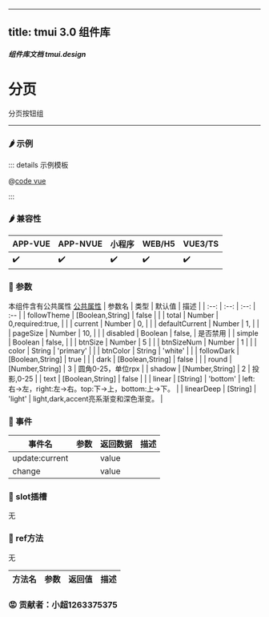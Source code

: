 <!--
 * @Autor: 小超1263375375
 * @Date: 2022-06-17 14:39:05
 * @LastEditors: 小超1263375375
 * @LastEditTime: 2022-06-18 11:14:52
 * @FilePath: \tm-vuetify-for-vue3\tmuidocs\doc\com\Pagination.md
 * @Description: 
 * 
 * Copyright (c) 2022 by 小超1263375375, All Rights Reserved. 
-->
---
title: tmui 3.0 组件库
---

<dirtoc></dirtoc>

##### 组件库文档 tmui.design

# 分页
分页按钮组

---

### :hot_pepper: 示例

<webview url="https://tmui.design/h5/#/pages/daohang/pagination"></webview>

::: details 示例模板

@[code vue](pages/daohang/pagination.nvue)

:::

### :hot_pepper: 兼容性

| APP-VUE | APP-NVUE | 小程序 | WEB/H5 | VUE3/TS |
| --- | --- | --- | --- | --- |
| :heavy_check_mark: | :heavy_check_mark: | :heavy_check_mark: | :heavy_check_mark: | :heavy_check_mark: |

### :seedling: 参数
本组件含有公共属性 [公共属性](/doc/spec/组件公共样式.md)
| 参数名 | 类型 | 默认值 | 描述 |
| :--: | :--: | :--: | :-- |
| followTheme | [Boolean,String] | false |  |
| total | Number | 0,required:true, |  |
| current | Number | 0, |  |
| defaultCurrent | Number | 1, |  |
| pageSize | Number | 10, |  |
| disabled | Boolean | false, | 是否禁用 |
| simple | Boolean | false, |  |
| btnSize | Number | 5 |  |
| btnSizeNum | Number | 1 |  |
| color | String | 'primary' |  |
| btnColor | String | 'white' |  |
| followDark | [Boolean,String] | true |  |
| dark | [Boolean,String] | false |  |
| round | [Number,String] | 3 | 圆角0-25，单位rpx |
| shadow | [Number,String] | 2 | 投影,0-25 |
| text | [Boolean,String] | false |  |
| linear | [String] | 'bottom' | left:右->左，right:左->右。top:下->上，bottom:上->下。 |
| linearDeep | [String] | 'light' | light,dark,accent亮系渐变和深色渐变。 |


### :rose: 事件
| 事件名 | 参数 | 返回数据 | 描述 |
| --- | --- | --- | --- |
| update:current |  | value |  |
| change |  | value |  |

### :corn: slot插槽

无

### :green_salad: ref方法

无

| 方法名 | 参数 | 返回值 | 描述 |
| :--: | :--: | :--: | :-- |

### :rage: 贡献者：小超1263375375


